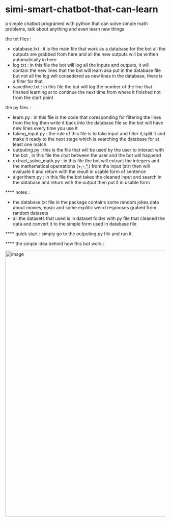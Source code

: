 # simi-smart-chatbot-that-can-learn
a simple chatbot programed with python that can solve simple math problems, talk about anything and even learn new things

the txt files : 
  - database.txt : it is the main file that work as a database for the bot all the outputs are grabbed from here and all the new outputs will be written automatically in here 
  - log.txt : in this file the bot will log all the inputs and outputs, it will contain the new lines that the bot will learn aka put in the database file but not all the log will consedered as new lines in the database, there is a filter for that 
  - savedline.txt : in this file the but will log the number of the line that finshed learning at to continue the next time from where it finished not from the start point 

the py files :
  - learn.py : in this file is the code that coresponding for filtering the lines from the log then write it back into the database file so the bot will have new lines every time you use it 
  - taking_input.py : the rule of this file is to take input and filter it,split it and make it ready to the next stage which is searching the database for at least one match 
  - outputing.py : this is the file that will be used by the user to interact with the bot , in this file the chat between the user and the bot will happend
  - extract_solve_math.py : in this file the bot will extract the integers and the mathematical openrations (+,-,*,\) from the input (str) then will evaluate it and return with the result in usable form of sentence 
  - algorithem.py : in this file the bot takes the cleaned input and search in the database and return with the output then put it in usable form 
  
**** notes :
  - the database.txt file in the package contains some random jokes,data about movies,music and some explitic weird responses grabed from random datasets
  - all the datasets that used is in dataset folder with py file that cleaned the data and convert it to the simple form used in database file
    
**** quick start :
  simply go to the outputing.py file and run it 
  
  
**** the simple idea behind how this bot work :

  <img width="834" alt="image" src="https://user-images.githubusercontent.com/128150121/225915681-ac842510-5383-4c62-8806-7a797e76d83d.png">

